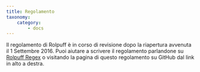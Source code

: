 ```yaml
---
title: Regolamento
taxonomy:
    category:
        - docs
---
```


Il regolamento di Rolpuff è in corso di revisione dopo la riapertura avvenuta il 1 Settembre 2016. Puoi aiutare a scrivere il regolamento parlandone su [Rolpuff Regex](http://regex.rolpuff.net) o visitando la pagina di questo regolamento su GitHub dal link in alto a destra.